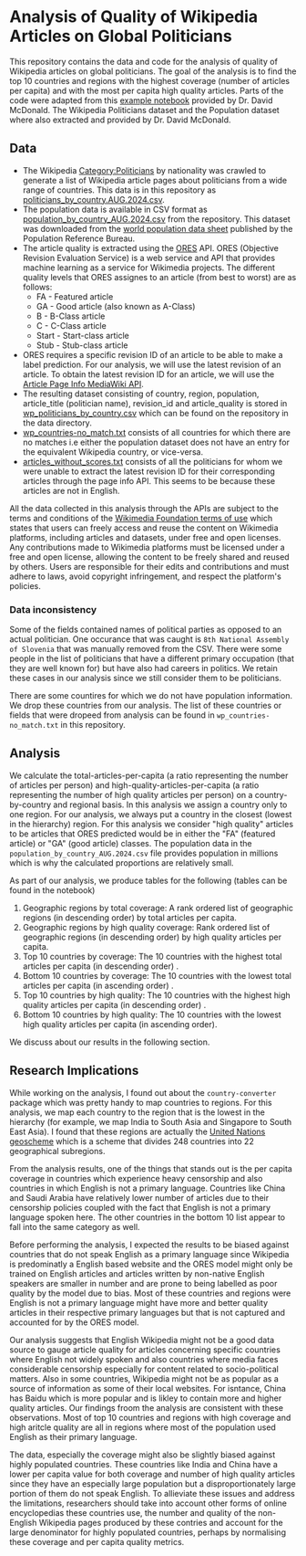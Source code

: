 # Analysis of Quality of Wikipedia Articles on Global Politicians

This repository contains the data and code for the analysis of quality of Wikipedia articles on global politicians. The goal of the analysis is to find the top 10 countries and regions with the highest coverage (number of articles per capita) and with the most per capita high quality articles. Parts of the code were adapted from this [example notebook](https://drive.google.com/file/d/1GN1ULxKombHRzVsNKzj7tBhnBrSWUWXc/view?usp=drive_link) provided by Dr. David McDonald. The Wikipedia Politicians dataset and the Population dataset where also extracted and provided by Dr. David McDonald.

## Data
- The Wikipedia [Category:Politicians](https://en.wikipedia.org/wiki/Category:Politicians_by_nationality) by nationality was crawled to generate a list of Wikipedia article pages about politicians from a wide range of countries. This data is in this repository as [politicians_by_country.AUG.2024.csv](data/politicians_by_country.AUG.2024.csv).
- The population data is available in CSV format as [population_by_country_AUG.2024.csv](data/population_by_country_AUG.2024.csv) from the repository. This dataset was downloaded from the [world population data sheet](https://www.prb.org/international/indicator/population/table) published by the Population Reference Bureau.
- The article quality is extracted using the [ORES](https://www.mediawiki.org/wiki/ORES) API. ORES (Objective Revision Evaluation Service) is a web service and API that provides machine learning as a service for Wikimedia projects. The different quality levels that ORES assignes to an article (from best to worst) are as follows:
  - FA - Featured article
  - GA - Good article (also known as A-Class)
  - B - B-Class article
  - C - C-Class article
  - Start - Start-class article
  - Stub - Stub-class article
- ORES requires a specific revision ID of an article to be able to make a label prediction. For our analysis, we will use the latest revision of an article. To obtain the latest revision ID for an article, we will use the [Article Page Info MediaWiki API](https://www.mediawiki.org/wiki/API:Info).
- The resulting dataset consisting of country, region, population, article_title (politician name), revision_id and article_quality is stored in [wp_politicians_by_country.csv](data/wp_politicians_by_country.csv) which can be found on the repository in the data directory.
- [wp_countries-no_match.txt](log_files/wp_countries-no_match.txt) consists of  all countries for which there are no matches i.e either the population dataset does not have an entry for the equivalent Wikipedia country, or vice-versa.
- [articles_without_scores.txt](log_files/articles_without_scores.txt) consists of all the politicians for whom we were unable to extract the latest revision ID for their corresponding articles through the page info API. This seems to be because these articles are not in English.

All the data collected in this analysis through the APIs are subject to the terms and conditions of the [Wikimedia Foundation terms of use](https://foundation.wikimedia.org/wiki/Policy:Terms_of_Use) which states that users can freely access and reuse the content on Wikimedia platforms, including articles and datasets, under free and open licenses. Any contributions made to Wikimedia platforms must be licensed under a free and open license, allowing the content to be freely shared and reused by others. Users are responsible for their edits and contributions and must adhere to laws, avoid copyright infringement, and respect the platform's policies.

### Data inconsistency
Some of the fields contained names of political parties as opposed to an actual politician. One occurance that was caught is ```8th National Assembly of Slovenia``` that was manually removed from the CSV.
There were some people in the list of politicians that have a different primary occupation (that they are well known for) but have also had careers in politics. We retain these cases in our analysis since we still consider them to be politicians.

There are some countires for which we do not have population information. We drop these countries from our analysis. The list of these countries or fields that were dropeed from analysis can be found in ```wp_countries-no_match.txt``` in this repository.

## Analysis
We calculate the total-articles-per-capita (a ratio representing the number of articles per person)  and high-quality-articles-per-capita (a ratio representing the number of high quality articles per person) on a country-by-country and regional basis.
In this analysis we assign a country only to one region. For our analysis, we always put a country in the closest (lowest in the hierarchy) region.
For this analysis we consider "high quality" articles to be articles that ORES predicted would be in either the "FA" (featured article) or "GA" (good article) classes.
The population data in the ```population_by_country_AUG.2024.csv``` file provides population in millions which is why the calculated proportions are relatively small.

As part of our analysis, we produce tables for the following (tables can be found in the notebook)
1. Geographic regions by total coverage: A rank ordered list of geographic regions (in descending order) by total articles per capita.
2. Geographic regions by high quality coverage: Rank ordered list of geographic regions (in descending order) by high quality articles per capita.
3. Top 10 countries by coverage: The 10 countries with the highest total articles per capita (in descending order) .
4. Bottom 10 countries by coverage: The 10 countries with the lowest total articles per capita (in ascending order) .
5. Top 10 countries by high quality: The 10 countries with the highest high quality articles per capita (in descending order) .
6. Bottom 10 countries by high quality: The 10 countries with the lowest high quality articles per capita (in ascending order).

We discuss about our results in the following section.

## Research Implications
While working on the analysis, I found out about the ```country-converter``` package which was pretty handy to map countries to regions. For this analysis, we map each country to the region that is the lowest in the hierarchy (for example, we map India to South Asia and Singapore to South East Asia). I found that these regions are actually the [United Nations geoscheme](https://en.wikipedia.org/wiki/United_Nations_geoscheme#:~:text=The%20United%20Nations%20geoscheme%20is,on%20the%20M49%20coding%20classification.) which is a scheme that divides 248 countries into 22 geographical subregions.

From the analysis results, one of the things that stands out is the per capita coverage in countries which experience heavy censorship and also countries in which English is not a primary language.
Countries like China and Saudi Arabia have relatively lower number of articles due to their censorship policies coupled with the fact that English is not a primary language spoken here. The other countries in the bottom 10 list appear to fall into the same category as well. 

Before performing the analysis, I expected the results to be biased against countries that do not speak English as a primary language since Wikipedia is predominatly a English based website and the ORES model might only be trained on English articles and articles written by non-native English speakers are smaller in number and are prone to being labelled as poor quality by the model due to bias. Most of these countries and regions were English is not a primary language might have more and better quality articles in their respective primary languages but that is not captured and accounted for by the ORES model.

Our analysis suggests that English Wikipedia might not be a good data source to gauge article quality for articles concerning specific countries where English not widely spoken and also countries where media faces considerable censorship especially for content related to socio-political matters. Also in some countries, Wikipedia might not be as popular as a source of information as some of their local websites. For isntance, China has Baidu which is more popular and is likley to contain more and higher quality articles. Our findings froom the analysis are consistent with these observations. Most of top 10 countries and regions with high coverage and high aritcle quality are all in regions where most of the population used English as their primary language. 

The data, especially the coverage might also be slightly biased against highly populated countries. These countries like India and China have a lower per capita value for both coverage and number of high quality articles since they have an especially large population but a disproportionately large portion of them do not speak English. To allieviate these issues and address the limitations, researchers should take into account other forms of online encyclopedias these countries use, the number and quality of the non-English Wikipedia pages produced by these contries and account for the large denominator for highly populated countries, perhaps by normalising these coverage and per capita quality metrics.



